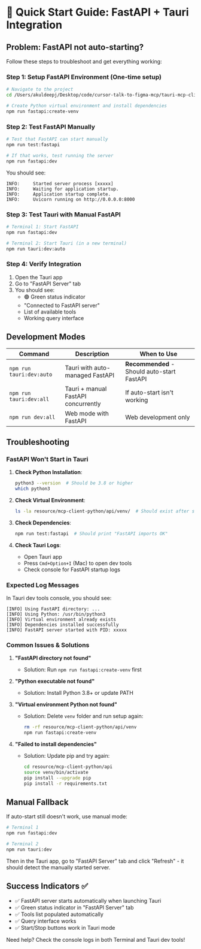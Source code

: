 # 🚀 Quick Start Guide: FastAPI + Tauri Integration

## Problem: FastAPI not auto-starting?

Follow these steps to troubleshoot and get everything working:

### Step 1: Setup FastAPI Environment (One-time setup)

```bash
# Navigate to the project
cd /Users/akuldeepj/Desktop/code/cursor-talk-to-figma-mcp/tauri-mcp-client

# Create Python virtual environment and install dependencies
npm run fastapi:create-venv
```

### Step 2: Test FastAPI Manually

```bash
# Test that FastAPI can start manually
npm run test:fastapi

# If that works, test running the server
npm run fastapi:dev
```

You should see:
```
INFO:     Started server process [xxxxx]
INFO:     Waiting for application startup.
INFO:     Application startup complete.
INFO:     Uvicorn running on http://0.0.0.0:8000
```

### Step 3: Test Tauri with Manual FastAPI

```bash
# Terminal 1: Start FastAPI
npm run fastapi:dev

# Terminal 2: Start Tauri (in a new terminal)
npm run tauri:dev:auto
```

### Step 4: Verify Integration

1. Open the Tauri app
2. Go to "FastAPI Server" tab
3. You should see:
   - 🟢 Green status indicator
   - "Connected to FastAPI server"
   - List of available tools
   - Working query interface

## Development Modes

| Command | Description | When to Use |
|---------|-------------|-------------|
| `npm run tauri:dev:auto` | Tauri with auto-managed FastAPI | **Recommended** - Should auto-start FastAPI |
| `npm run tauri:dev:all` | Tauri + manual FastAPI concurrently | If auto-start isn't working |
| `npm run dev:all` | Web mode with FastAPI | Web development only |

## Troubleshooting

### FastAPI Won't Start in Tauri

1. **Check Python Installation**:
   ```bash
   python3 --version  # Should be 3.8 or higher
   which python3
   ```

2. **Check Virtual Environment**:
   ```bash
   ls -la resource/mcp-client-python/api/venv/  # Should exist after setup
   ```

3. **Check Dependencies**:
   ```bash
   npm run test:fastapi  # Should print "FastAPI imports OK"
   ```

4. **Check Tauri Logs**:
   - Open Tauri app
   - Press `Cmd+Option+I` (Mac) to open dev tools
   - Check console for FastAPI startup logs

### Expected Log Messages

In Tauri dev tools console, you should see:
```
[INFO] Using FastAPI directory: ...
[INFO] Using Python: /usr/bin/python3
[INFO] Virtual environment already exists
[INFO] Dependencies installed successfully
[INFO] FastAPI server started with PID: xxxxx
```

### Common Issues & Solutions

1. **"FastAPI directory not found"**
   - Solution: Run `npm run fastapi:create-venv` first

2. **"Python executable not found"**
   - Solution: Install Python 3.8+ or update PATH

3. **"Virtual environment Python not found"**
   - Solution: Delete `venv` folder and run setup again:
     ```bash
     rm -rf resource/mcp-client-python/api/venv
     npm run fastapi:create-venv
     ```

4. **"Failed to install dependencies"**
   - Solution: Update pip and try again:
     ```bash
     cd resource/mcp-client-python/api
     source venv/bin/activate
     pip install --upgrade pip
     pip install -r requirements.txt
     ```

## Manual Fallback

If auto-start still doesn't work, use manual mode:

```bash
# Terminal 1
npm run fastapi:dev

# Terminal 2  
npm run tauri:dev
```

Then in the Tauri app, go to "FastAPI Server" tab and click "Refresh" - it should detect the manually started server.

## Success Indicators ✅

- ✅ FastAPI server starts automatically when launching Tauri
- ✅ Green status indicator in "FastAPI Server" tab
- ✅ Tools list populated automatically
- ✅ Query interface works
- ✅ Start/Stop buttons work in Tauri mode

Need help? Check the console logs in both Terminal and Tauri dev tools!
